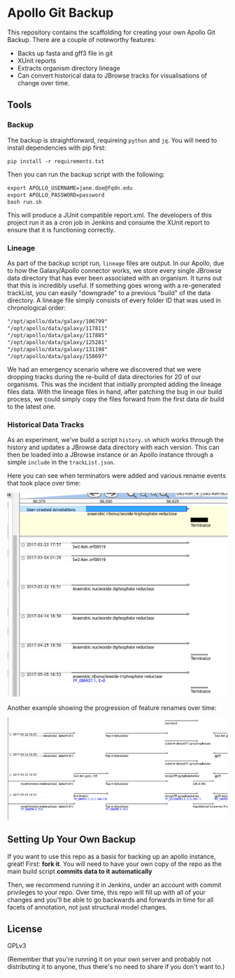 # Apollo Git Backup

This repository contains the scaffolding for creating your own Apollo Git Backup. There are a couple of noteworthy features:

- Backs up fasta and gff3 file in git
- XUnit reports
- Extracts organism directory lineage
- Can convert historical data to JBrowse tracks for visualisations of change over time.

## Tools

### Backup

The backup is straightforward, requireing `python` and `jq`. You will need to install dependencies with pip first:

```
pip install -r requirements.txt
```

Then you can run the backup script with the following:

```
export APOLLO_USERNAME=jane.doe@fqdn.edu
export APOLLO_PASSWORD=password
bash run.sh
```

This will produce a JUnit compatible report.xml. The developers of this project
run it as a cron job in Jenkins and consume the XUnit report to ensure that it
is functioning correctly.

### Lineage

As part of the backup script run, `lineage` files are output. In our Apollo,
due to how the Galaxy/Apollo connector works, we store every single JBrowse
data directory that has ever been associated with an organism. It turns out
that this is incredibly useful. If something goes wrong with a re-generated
trackList, you can easily "downgrade" to a previous "build" of the data
directory. A lineage file simply consists of every folder ID that was used in
chronological order:

```
"/opt/apollo/data/galaxy/106799"
"/opt/apollo/data/galaxy/117811"
"/opt/apollo/data/galaxy/117885"
"/opt/apollo/data/galaxy/125281"
"/opt/apollo/data/galaxy/131198"
"/opt/apollo/data/galaxy/150697"
```

We had an emergency scenario where we discovered that we were dropping tracks
during the re-build of data directories for 20 of our organisms. This was the
incident that initially prompted adding the lineage files data. With the
lineage files in hand, after patching the bug in our build process, we could
simply copy the files forward from the first data dir build to the latest one.

### Historical Data Tracks

As an experiment, we've build a script `history.sh` which works through the
history and updates a JBrowse data directory with each version. This can then
be loaded into a JBrowse instance or an Apollo instance through a simple
`include` in the `trackList.json`.

Here you can see when terminators were added and various rename events
that took place over time:

![](./media/Utvalg_094.png)

Another example showing the progression of feature renames over time:

![](./media/Utvalg_095.png)

## Setting Up Your Own Backup

If you want to use this repo as a basis for backing up an apollo instance,
great! First: **fork it**. You will need to have your own copy of the repo as
the main build script **commits data to it automatically**

Then, we recommend running it in Jenkins, under an account with commit
privileges to your repo. Over time, this repo will fill up with all of your
changes and you'll be able to go backwards and forwards in time for all facets
of annotation, not just structural model changes.

## License

GPLv3

(Remember that you're running it on your own server and probably not
distributing it to anyone, thus there's no need to share if you don't want to.)
